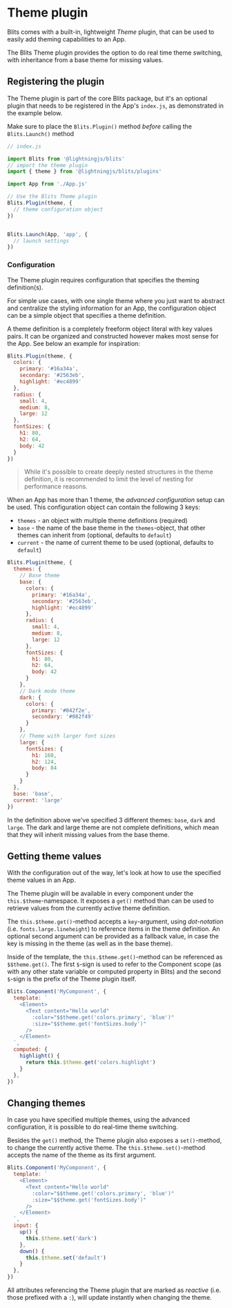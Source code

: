 # Theme plugin

Blits comes with a built-in, lightweight *Theme* plugin, that can be used to easily add theming capabilities to an App.

The Blits Theme plugin provides the option to do real time theme switching, with inheritance from a base theme for missing values.

## Registering the plugin

The Theme plugin is part of the core Blits package, but it's an optional plugin that needs to be registered in the App's `index.js`,
as demonstrated in the example below.

Make sure to place the `Blits.Plugin()` method _before_ calling the `Blits.Launch()` method

```js
// index.js

import Blits from '@lightningjs/blits'
// import the theme plugin
import { theme } from '@lightningjs/blits/plugins'

import App from './App.js'

// Use the Blits Theme plugin
Blits.Plugin(theme, {
  // theme configuration object
})


Blits.Launch(App, 'app', {
  // launch settings
})
```

### Configuration

The Theme plugin requires configuration that specifies the theming definition(s).

For simple use cases, with one single theme where you just want to abstract and centralize the styling information for an App,
the configuration object can be a simple object that specifies a theme definition.

A theme definition is a completely freeform object literal with key values pairs. It can be organized and constructed however makes most sense for the App. See below an example for inspiration:

```js
Blits.Plugin(theme, {
  colors: {
    primary: '#16a34a',
    secondary: '#2563eb',
    highlight: '#ec4899'
  },
  radius: {
    small: 4,
    medium: 8,
    large: 12
  },
  fontSizes: {
    h1: 80,
    h2: 64,
    body: 42
  }
})
```

> While it's possible to create deeply nested structures in the theme definition, it is recommended to limit the level of nesting for performance reasons.


When an App has more than 1 theme, the _advanced configuration_ setup can be used. This configuration object can contain the following 3 keys:

- `themes` - an object with multiple theme definitions (required)
- `base` - the name of the base theme in the `themes`-object, that other themes can inherit from (optional, defaults to `default`)
- `current` - the name of current theme to be used (optional, defaults to `default`)

```js
Blits.Plugin(theme, {
  themes: {
    // Base theme
    base: {
      colors: {
        primary: '#16a34a',
        secondary: '#2563eb',
        highlight: '#ec4899'
      },
      radius: {
        small: 4,
        medium: 8,
        large: 12
      },
      fontSizes: {
        h1: 80,
        h2: 64,
        body: 42
      }
    },
    // Dark mode theme
    dark: {
      colors: {
        primary: '#042f2e',
        secondary: '#082f49'
      }
    },
    // Theme with larger font sizes
    large: {
      fontSizes: {
        h1: 160,
        h2: 124,
        body: 84
      }
    }
  },
  base: 'base',
  current: 'large'
})
```

In the definition above we've specified 3 different themes: `base`, `dark` and `large`. The dark and large theme are not complete definitions,
which mean that they will inherit missing values from the base theme.


## Getting theme values

With the configuration out of the way, let's look at how to use the specified theme values in an App.

The Theme plugin will be available in every component under the `this.$theme`-namespace. It exposes a `get()` method than can be used to
retrieve values from the currently active theme definition.

The `this.$theme.get()`-method accepts a `key`-argument, using _dot-notation_ (i.e. `fonts.large.lineheight`) to reference items in the theme definition. An optional second argument can be provided as a fallback value, in case the key is missing in the theme (as well as in the base theme).

Inside of the template, the `this.$theme.get()`-method can be referenced as `$$theme.get()`. The first `$`-sign is used
to refer to the Component scope (as with any other state variable or computed property in Blits) and the second `$`-sign is the prefix of
the Theme plugin itself.

```js
Blits.Component('MyComponent', {
  template: `
    <Element>
      <Text content="Hello world"
        :color="$$theme.get('colors.primary', 'blue')"
        :size="$$theme.get('fontSizes.body')"
      />
    </Element>
  `,
  computed: {
    highlight() {
      return this.$theme.get('colors.highlight')
    }
  },
})
```

## Changing themes

In case you have specified multiple themes, using the advanced configuration, it is possible to do real-time theme switching.

Besides the `get()` method, the Theme plugin also exposes a `set()`-method, to change the currently active theme. The `this.$theme.set()`-method accepts the name of the theme as its first argument.

```js
Blits.Component('MyComponent', {
  template: `
    <Element>
      <Text content="Hello world"
        :color="$$theme.get('colors.primary', 'blue')"
        :size="$$theme.get('fontSizes.body')"
      />
    </Element>
  `,
  input: {
    up() {
      this.$theme.set('dark')
    },
    down() {
      this.$theme.set('default')
    }
  },
})
```

All attributes referencing the Theme plugin that are marked as _reactive_ (i.e. those prefixed with a `:`), will update instantly when changing the theme.
